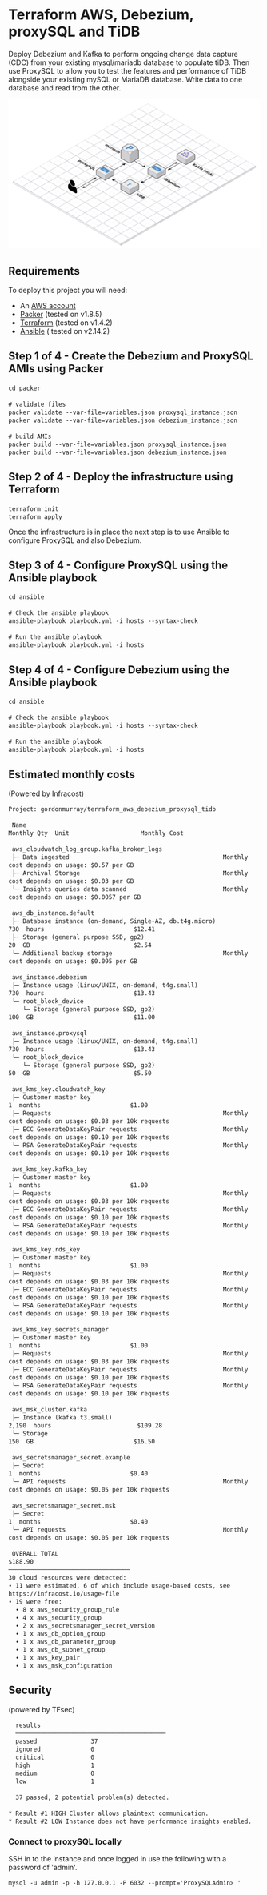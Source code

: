 # Terraform AWS, Debezium, proxySQL and TiDB

 Deploy Debezium and Kafka to perform ongoing change data capture (CDC) from your existing mysql/mariadb database to populate tiDB. Then use ProxySQL to allow you to test the features and performance of TiDB alongside your existing mySQL or MariaDB database. Write data to one database and read from the other.

![Debezium, proxySQL and TiDB Diagram](files/tiDB.png "Debezium, proxySQL and TiDB Diagram")

## Requirements

To deploy this project you will need:

* An [AWS account](https://aws.amazon.com/free/)
* [Packer](https://www.packer.io/) (tested on v1.8.5)
* [Terraform](https://www.terraform.io/) (tested on v1.4.2)
* [Ansible](https://docs.ansible.com/ansible/latest/installation_guide/index.html) ( tested on v2.14.2)

## Step 1 of 4 - Create the Debezium and ProxySQL AMIs using Packer

```
cd packer

# validate files
packer validate --var-file=variables.json proxysql_instance.json
packer validate --var-file=variables.json debezium_instance.json

# build AMIs
packer build --var-file=variables.json proxysql_instance.json
packer build --var-file=variables.json debezium_instance.json
```

## Step 2 of 4 - Deploy the infrastructure using Terraform

```
terraform init
terraform apply
```

Once the infrastructure is in place the next step is to use Ansible to configure ProxySQL and also Debezium.

## Step 3 of 4 - Configure ProxySQL using the Ansible playbook

```
cd ansible

# Check the ansible playbook
ansible-playbook playbook.yml -i hosts --syntax-check

# Run the ansible playbook
ansible-playbook playbook.yml -i hosts
```

## Step 4 of 4 - Configure Debezium using the Ansible playbook

```
cd ansible

# Check the ansible playbook
ansible-playbook playbook.yml -i hosts --syntax-check

# Run the ansible playbook
ansible-playbook playbook.yml -i hosts
```


## Estimated monthly costs

(Powered by Infracost)

```
Project: gordonmurray/terraform_aws_debezium_proxysql_tidb

 Name                                                             Monthly Qty  Unit                    Monthly Cost

 aws_cloudwatch_log_group.kafka_broker_logs
 ├─ Data ingested                                           Monthly cost depends on usage: $0.57 per GB
 ├─ Archival Storage                                        Monthly cost depends on usage: $0.03 per GB
 └─ Insights queries data scanned                           Monthly cost depends on usage: $0.0057 per GB

 aws_db_instance.default
 ├─ Database instance (on-demand, Single-AZ, db.t4g.micro)                730  hours                         $12.41
 ├─ Storage (general purpose SSD, gp2)                                     20  GB                             $2.54
 └─ Additional backup storage                               Monthly cost depends on usage: $0.095 per GB

 aws_instance.debezium
 ├─ Instance usage (Linux/UNIX, on-demand, t4g.small)                     730  hours                         $13.43
 └─ root_block_device
    └─ Storage (general purpose SSD, gp2)                                 100  GB                            $11.00

 aws_instance.proxysql
 ├─ Instance usage (Linux/UNIX, on-demand, t4g.small)                     730  hours                         $13.43
 └─ root_block_device
    └─ Storage (general purpose SSD, gp2)                                  50  GB                             $5.50

 aws_kms_key.cloudwatch_key
 ├─ Customer master key                                                     1  months                         $1.00
 ├─ Requests                                                Monthly cost depends on usage: $0.03 per 10k requests
 ├─ ECC GenerateDataKeyPair requests                        Monthly cost depends on usage: $0.10 per 10k requests
 └─ RSA GenerateDataKeyPair requests                        Monthly cost depends on usage: $0.10 per 10k requests

 aws_kms_key.kafka_key
 ├─ Customer master key                                                     1  months                         $1.00
 ├─ Requests                                                Monthly cost depends on usage: $0.03 per 10k requests
 ├─ ECC GenerateDataKeyPair requests                        Monthly cost depends on usage: $0.10 per 10k requests
 └─ RSA GenerateDataKeyPair requests                        Monthly cost depends on usage: $0.10 per 10k requests

 aws_kms_key.rds_key
 ├─ Customer master key                                                     1  months                         $1.00
 ├─ Requests                                                Monthly cost depends on usage: $0.03 per 10k requests
 ├─ ECC GenerateDataKeyPair requests                        Monthly cost depends on usage: $0.10 per 10k requests
 └─ RSA GenerateDataKeyPair requests                        Monthly cost depends on usage: $0.10 per 10k requests

 aws_kms_key.secrets_manager
 ├─ Customer master key                                                     1  months                         $1.00
 ├─ Requests                                                Monthly cost depends on usage: $0.03 per 10k requests
 ├─ ECC GenerateDataKeyPair requests                        Monthly cost depends on usage: $0.10 per 10k requests
 └─ RSA GenerateDataKeyPair requests                        Monthly cost depends on usage: $0.10 per 10k requests

 aws_msk_cluster.kafka
 ├─ Instance (kafka.t3.small)                                           2,190  hours                        $109.28
 └─ Storage                                                               150  GB                            $16.50

 aws_secretsmanager_secret.example
 ├─ Secret                                                                  1  months                         $0.40
 └─ API requests                                            Monthly cost depends on usage: $0.05 per 10k requests

 aws_secretsmanager_secret.msk
 ├─ Secret                                                                  1  months                         $0.40
 └─ API requests                                            Monthly cost depends on usage: $0.05 per 10k requests

 OVERALL TOTAL                                                                                              $188.90
──────────────────────────────────
30 cloud resources were detected:
∙ 11 were estimated, 6 of which include usage-based costs, see https://infracost.io/usage-file
∙ 19 were free:
  ∙ 8 x aws_security_group_rule
  ∙ 4 x aws_security_group
  ∙ 2 x aws_secretsmanager_secret_version
  ∙ 1 x aws_db_option_group
  ∙ 1 x aws_db_parameter_group
  ∙ 1 x aws_db_subnet_group
  ∙ 1 x aws_key_pair
  ∙ 1 x aws_msk_configuration
```

## Security

(powered by TFsec)

```
  results
  ──────────────────────────────────────────
  passed               37
  ignored              0
  critical             0
  high                 1
  medium               0
  low                  1

  37 passed, 2 potential problem(s) detected.

* Result #1 HIGH Cluster allows plaintext communication.
* Result #2 LOW Instance does not have performance insights enabled.
```

### Connect to proxySQL locally

SSH in to the instance and once logged in use the following with a password of 'admin'.

```
mysql -u admin -p -h 127.0.0.1 -P 6032 --prompt='ProxySQLAdmin> '
```